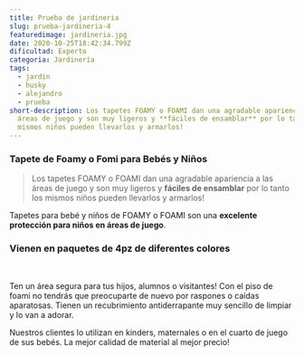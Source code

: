 ```yaml
---
title: Prueba de jardineria
slug: prueba-jardineria-4
featuredimage: jardineria.jpg
date: 2020-10-25T18:42:34.799Z
dificultad: Experto
categoria: Jardinería
tags:
  - jardin
  - husky
  - alejandro
  - prueba
short-description: Los tapetes FOAMY o FOAMI dan una agradable apariencia a las
  áreas de juego y son muy ligeros y **fáciles de ensamblar** por lo tanto los
  mismos niños pueden llevarlos y armarlos!
---
```

### Tapete de Foamy o Fomi para Bebés y Niños

> Los tapetes FOAMY o FOAMI dan una agradable apariencia a las áreas de juego y son muy ligeros y **fáciles de ensamblar** por lo tanto los mismos niños pueden llevarlos y armarlos!

Tapetes para bebé y niños de FOAMY o FOAMI son una **excelente protección para niños en áreas de juego**.

### Vienen en paquetes de 4pz de diferentes colores

‍

Ten un área segura para tus hijos, alumnos o visitantes! Con el piso de foami no tendrás que preocuparte de nuevo por raspones o caídas aparatosas. Tienen un recubrimiento antiderrapante muy sencillo de limpiar y lo van a adorar.

Nuestros clientes lo utilizan en kinders, maternales o en el cuarto de juego de sus bebés. La mejor calidad de material al mejor precio!